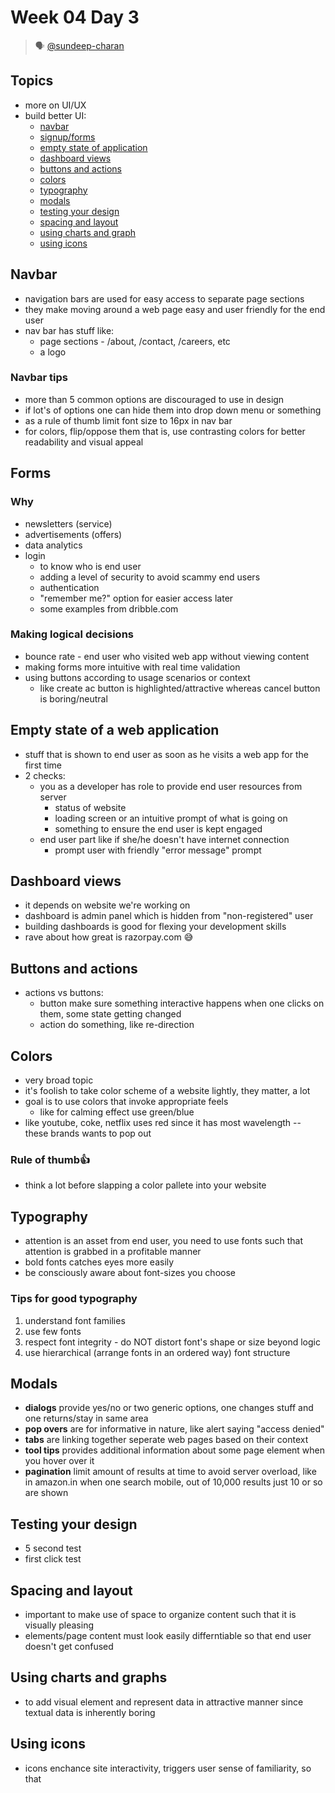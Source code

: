 # Week 04 Day 3

> 🗣 [@sundeep-charan](https://github.com/sundeep-charan)

## Topics

- more on UI/UX
- build better UI:
  - [navbar](##navbar)
  - [signup/forms](##forms)
  - [empty state of application](##Empty-state-of-a-web-application)
  - [dashboard views](##-Dashboard-views)
  - [buttons and actions](##Buttons-and-actions)
  - [colors](##Colors)
  - [typography](##-Typography)
  - [modals](##-Modals)
  - [testing your design](##Testing-your-design)
  - [spacing and layout](##Spacing-and-layout)
  - [using charts and graph](##Using-charts-and-graphs)
  - [using icons](##Using-charts-and-graphs)

## Navbar

- navigation bars are used for easy access to separate page sections
- they make moving around a web page easy and user friendly for the end user
- nav bar has stuff like:
  - page sections - /about, /contact, /careers, etc
  - a logo

### Navbar tips

- more than 5 common options are discouraged to use in design
- if lot's of options one can hide them into drop down menu or something
- as a rule of thumb limit font size to 16px in nav bar
- for colors, flip/oppose them that is, use contrasting colors for better readability and visual appeal

## Forms

### Why

- newsletters (service)
- advertisements (offers)
- data analytics
- login
  - to know who is end user
  - adding a level of security to avoid scammy end users
  - authentication
  - "remember me?" option for easier access later
  - some examples from dribble.com

### Making logical decisions

- bounce rate - end user who visited web app without viewing content
- making forms more intuitive with real time validation
- using buttons according to usage scenarios or context
  - like create ac button is highlighted/attractive whereas cancel button is boring/neutral

## Empty state of a web application

- stuff that is shown to end user as soon as he visits a web app for the first time
- 2 checks:
  - you as a developer has role to provide end user resources from server
    - status of website
    - loading screen or an intuitive prompt of what is going on
    - something to ensure the end user is kept engaged
  - end user part like if she/he doesn't have internet connection
    - prompt user with friendly "error message" prompt

## Dashboard views

- it depends on website we're working on
- dashboard is admin panel which is hidden from "non-registered" user
- building dashboards is good for flexing your development skills
- rave about how great is razorpay.com 😅

## Buttons and actions

- actions vs buttons:
  - button make sure something interactive happens when one clicks on them, some state getting changed
  - action do something, like re-direction

## Colors

- very broad topic
- it's foolish to take color scheme of a website lightly, they matter, a lot
- goal is to use colors that invoke appropriate feels
  - like for calming effect use green/blue
- like youtube, coke, netflix uses red since it has most wavelength -- these brands wants to pop out

### Rule of thumb👍

- think a lot before slapping a color pallete into your website

## Typography

- attention is an asset from end user, you need to use fonts such that attention is grabbed in a profitable manner
- bold fonts catches eyes more easily
- be consciously aware about font-sizes you choose

### Tips for good typography

1. understand font families
1. use few fonts
1. respect font integrity - do NOT distort font's shape or size beyond logic
1. use hierarchical (arrange fonts in an ordered way) font structure

## Modals

- **dialogs** provide yes/no or two generic options, one changes stuff and one returns/stay in same area
- **pop overs** are for informative in nature, like alert saying "access denied"
- **tabs** are linking together seperate web pages based on their context
- **tool tips** provides additional information about some page element when you hover over it
- **pagination** limit amount of results at time to avoid server overload, like in amazon.in when one search mobile, out of 10,000 results just 10 or so are shown

## Testing your design

- 5 second test
- first click test

## Spacing and layout

- important to make use of space to organize content such that it is visually pleasing
- elements/page content must look easily differntiable so that end user doesn't get confused

## Using charts and graphs

- to add visual element and represent data in attractive manner since textual data is inherently boring

## Using icons

- icons enchance site interactivity, triggers user sense of familiarity, so that

